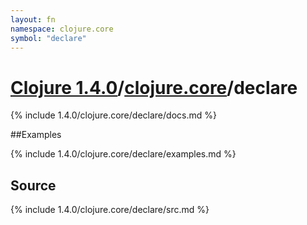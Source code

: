```yaml
---
layout: fn
namespace: clojure.core
symbol: "declare"
---
```


# [Clojure 1.4.0](../../)/[clojure.core](../)/declare

{% include 1.4.0/clojure.core/declare/docs.md %}

##Examples

{% include 1.4.0/clojure.core/declare/examples.md %}
## Source
{% include 1.4.0/clojure.core/declare/src.md %}

